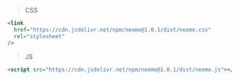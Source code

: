 > CSS

```html
<link
  href="https://cdn.jsdelivr.net/npm/neomo@1.0.1/dist/neomo.css"
  rel="stylesheet"
/>
```

> JS

```html
<script src="https://cdn.jsdelivr.net/npm/neomo@1.0.1/dist/neomo.js"></script>
```
